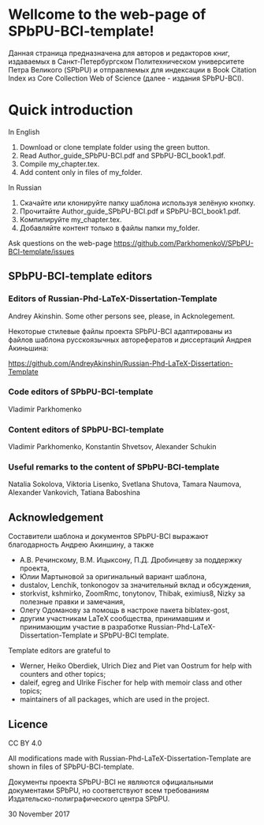 ﻿# Wellcome to the web-page of SPbPU-BCI-template!


Данная страница предназначена для авторов и редакторов книг, издаваемых в Санкт-Петербургском Политехническом университете Петра Великого (SPbPU) и отправляемых для индексации в Book Citation Index из Core Collection Web of Science (далее - издания SPbPU-BCI). 


# Quick introduction

In English

1. Download or clone template folder using the green button.
2. Read Author_guide_SPbPU-BCI.pdf and SPbPU-BCI_book1.pdf.
3. Compile my_chapter.tex.
4. Add content only in files of my_folder.   

In Russian

1. Скачайте или клонируйте папку шаблона используя зелёную кнопку.
2. Прочитайте Author_guide_SPbPU-BCI.pdf и SPbPU-BCI_book1.pdf.
3. Компилируйте my_chapter.tex.
4. Добавляйте контент только в файлы папки my_folder.  


Ask questions on the web-page https://github.com/ParkhomenkoV/SPbPU-BCI-template/issues


## SPbPU-BCI-template editors 

### Editors of Russian-Phd-LaTeX-Dissertation-Template

Andrey Akinshin. 
Some other persons see, please, in Acknolegement.

Некоторые стилевые файлы проекта SPbPU-BCI адаптированы из файлов шаблона русскоязычных авторефератов и диссертаций Андрея Акиньшина:

https://github.com/AndreyAkinshin/Russian-Phd-LaTeX-Dissertation-Template


### Code editors of SPbPU-BCI-template

Vladimir Parkhomenko


### Content editors of SPbPU-BCI-template

Vladimir Parkhomenko,
Konstantin Shvetsov,
Alexander Schukin

### Useful remarks to the content of SPbPU-BCI-template

Natalia Sokolova,
Viktoria Lisenko,
Svetlana Shutova,
Tamara Naumova,
Alexander Vankovich,
Tatiana Baboshina


## Acknowledgement


Составители шаблона и документов SPbPU-BCI выражают благодарность Андрею Акиншину, а также

- А.В. Речинскому, В.М. Ицыксону, П.Д. Дробинцеву за поддержку проекта,
- Юлии Мартыновой за оригинальный вариант шаблона,
- dustalov, Lenchik, tonkonogov за значительный вклад и обсуждения,
- storkvist, kshmirko, ZoomRmc, tonytonov, Thibak, eximius8, Nizky за полезные правки и замечания,
- Олегу Одоманову за помощь в настроке пакета biblatex-gost,
- другим участникам LaTeX сообщества, принимавшим и принимающим участие в разработке Russian-Phd-LaTeX-Dissertation-Template и SPbPU-BCI template.

Template editors are grateful to

- Werner, Heiko Oberdiek, Ulrich Diez and Piet van Oostrum for help with counters and other topics;
- daleif, egreg and Ulrike Fischer for help with memoir class and other topics;
- maintainers of all packages, which are used in the project.
 

## Licence

CC BY 4.0

All modifications made with Russian-Phd-LaTeX-Dissertation-Template are shown in files of SPbPU-BCI-template.


Документы проекта SPbPU-BCI не являются официальными документами SPbPU, но соответствуют всем требованиям Издательско-полиграфического центра SPbPU. 

30 November 2017